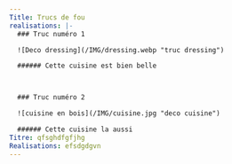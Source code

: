 ```yaml
---
Title: Trucs de fou
realisations: |-
  ### T﻿ruc numéro 1

  ![Deco dressing](/IMG/dressing.webp "truc dressing")

  ###### C﻿ette cuisine est bien belle



  ### T﻿ruc numéro 2

  ![cuisine en bois](/IMG/cuisine.jpg "deco cuisine")

  ###### C﻿ette cuisine la aussi
Titre: qfsghdfgfjhg
Realisations: e﻿fsdgdgvn
---
```

